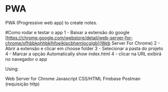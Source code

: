 # PWA
PWA (Progressive web app) to create notes.

#Como rodar e testar o app
1 - Baixar a extensão do google [https://chrome.google.com/webstore/detail/web-server-for-chrome/ofhbbkphhbklhfoeikjpcbhemlocgigb](Web Server For Chrome)
2 - Abrir a extensão e clicar em choose folder
3 - Selecionar a pasta do projeto
4 - Marcar a opção Automatically show index.html
4 - clicar na URL exibirá no navegador o app




Using:

Web Server for Chrome
Javascript
CSS/HTML
Firebase
Postman (requisição http)


